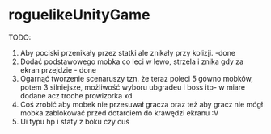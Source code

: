 # roguelikeUnityGame

TODO:
1) Aby pociski przenikały przez statki ale znikały przy kolizji. -done
2) Dodać podstawowego mobka co leci w lewo, strzela i znika gdy za ekran przejdzie - done
3) Ogarnąć tworzenie scenaruszy tzn. że teraz poleci 5 gówno mobków, potem 3 silniejsze, możliwość wyboru ubgradeu i boss itp- w miare dodane acz troche prowizorka xd
4) Coś zrobić aby mobek nie przesuwał gracza oraz też aby gracz nie mógł mobka zablokować przed dotarciem do krawędzi ekranu :V
5) Ui typu hp i staty z boku czy cuś
